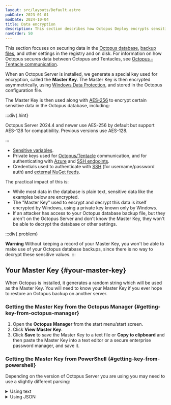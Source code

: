 ```yaml
---
layout: src/layouts/Default.astro
pubDate: 2023-01-01
modDate: 2024-10-04
title: Data encryption
description: This section describes how Octopus Deploy encrypts sensitive data at rest.
navOrder: 50
---
```


This section focuses on securing data in the [Octopus database](/docs/administration/data), [backup files](/docs/administration/data/backup-and-restore/), and other settings in the registry and on disk. For information on how Octopus secures data between Octopus and Tentacles, see [Octopus - Tentacle communication](/docs/security/octopus-tentacle-communication).

When an Octopus Server is installed, we generate a special key used for encryption, called the **Master Key**. The Master Key is then encrypted asymmetrically, using [Windows Data Protection](https://learn.microsoft.com/en-us/previous-versions/ms995355(v=msdn.10)), and stored in the Octopus configuration file.

The Master Key is then used along with [AES-256](http://en.wikipedia.org/wiki/Advanced_Encryption_Standard) to encrypt certain sensitive data in the Octopus database, including:

:::div{.hint}

Octopus Server 2024.4 and newer use AES-256 by default but support AES-128 for compatibility. Previous versions use AES-128.

:::

- [Sensitive variables](/docs/projects/variables/sensitive-variables).
- Private keys used for [Octopus/Tentacle](/docs/security/octopus-tentacle-communication/) communication, and for authenticating with [Azure](/docs/infrastructure/accounts/azure/) and [SSH endpoints](/docs/infrastructure/deployment-targets/linux/ssh-target).
- Credentials used to authenticate with [SSH](/docs/infrastructure/accounts/ssh-key-pair/) (for username/password auth) and [external NuGet feeds](/docs/packaging-applications/package-repositories).

The practical impact of this is:

- While most data in the database is plain text, sensitive data like the examples below are encrypted.
- The "Master Key" used to encrypt and decrypt this data is itself encrypted by Windows, using a private key known only by Windows.
- If an attacker has access to your Octopus database backup file, but they aren't on the Octopus Server and don't know the Master Key, they won't be able to decrypt the database or other settings.

:::div{.problem}

**Warning**
Without keeping a record of your Master Key, you won't be able to make use of your Octopus database backups, since there is no way to decrypt these sensitive values.
:::

## Your Master Key {#your-master-key}

When Octopus is installed, it generates a random string which will be used as the Master Key. You will need to know your Master Key if you ever hope to restore an Octopus backup on another server.

### Getting the Master Key from the Octopus Manager {#getting-key-from-octopus-manager}

1. Open the **Octopus Manager** from the start menu/start screen.
2. Click **View Master Key**.
3. Click **Save** to save the Master Key to a text file or **Copy to clipboard** and then paste the Master Key into a text editor or a secure enterprise password manager, and save it.

### Getting the Master Key from PowerShell {#getting-key-from-powershell}

Depending on the version of Octopus Server you are using you may need to use a slightly different parsing:

<details data-group="data-encryption">
<summary>Using text</summary>

```powershell
$MasterKey = .\Octopus.Server.exe show-master-key
```

</details>
<details data-group="data-encryption">
<summary>Using JSON</summary>

```powershell using JSON (if you're in the mood)
$MasterKey = (.\Octopus.Server.exe show-master-key --format=json | ConvertFrom-Json).MasterKey
```

</details>
